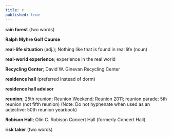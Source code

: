 ```yaml
---
title: r
published: true
---
```


**rain forest** (two words)

**Ralph Myhre Golf Course**

**real-life situation** (adj.); Nothing like that is found in real life (noun)

**real-world experience**; experience in the real world

**Recycling Center**; David W. Ginevan Recycling Center

**residence hall** (preferred instead of dorm)

**residence hall advisor**

**reunion**; 25th reunion; Reunion Weekend; Reunion 2011; reunion parade; 5th reunion (not fifth reunion) (Note: Do not hyphenate when used as an adjective: 50th reunion yearbook)

**Robison Hall**; Olin C. Robison Concert Hall (formerly Concert Hall)

**risk taker** (two words)
